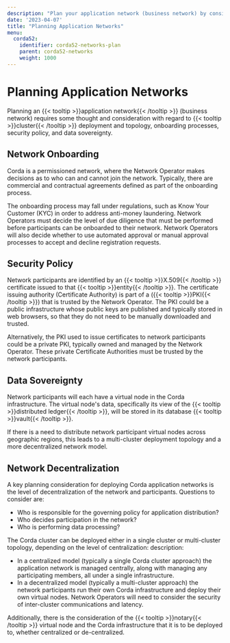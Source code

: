 ```yaml
---
description: "Plan your application network (business network) by considering cluster deployment and topology, onboarding processes, security policy, and data sovereignty."
date: '2023-04-07'
title: "Planning Application Networks"
menu:
  corda52:
    identifier: corda52-networks-plan
    parent: corda52-networks
    weight: 1000
---
```

# Planning Application Networks

Planning an {{< tooltip >}}application network{{< /tooltip >}} (business network) requires some thought and consideration with regard to {{< tooltip >}}cluster{{< /tooltip >}} deployment and topology, onboarding processes, security policy, and data sovereignty.

## Network Onboarding

Corda is a permissioned network, where the Network Operator makes decisions as to who can and cannot join the network. Typically, there are commercial and contractual agreements defined as part of the onboarding process.

The onboarding process may fall under regulations, such as Know Your Customer (KYC) in order to address anti-money laundering. Network Operators must decide the level of due diligence that must be performed before participants can be onboarded to their network. Network Operators will also decide whether to use automated approval or manual approval processes to accept and decline registration requests.

## Security Policy

Network participants are identified by an {{< tooltip >}}X.509{{< /tooltip >}} certificate issued to that {{< tooltip >}}entity{{< /tooltip >}}. The certificate issuing authority (Certificate Authority) is part of a ({{< tooltip >}}PKI{{< /tooltip >}}) that is trusted by the Network Operator. The PKI could be a public infrastructure whose public keys are published and typically stored in web browsers, so that they do not need to be manually downloaded and trusted.

Alternatively, the PKI used to issue certificates to network participants could be a private PKI, typically owned and managed by the Network Operator. These private Certificate Authorities must be trusted by the network participants.

## Data Sovereignty

Network participants will each have a virtual node in the Corda infrastructure. The virtual node's data, specifically its view of the {{< tooltip >}}distributed ledger{{< /tooltip >}}, will be stored in its database {{< tooltip >}}vault{{< /tooltip >}}.

If there is a need to distribute network participant virtual nodes across geographic regions, this leads to a multi-cluster deployment topology and a more decentralized network model.

## Network Decentralization

A key planning consideration for deploying Corda application networks is the level of decentralization of the network and participants. Questions to consider are:

* Who is responsible for the governing policy for application distribution?
* Who decides participation in the network?
* Who is performing data processing?

The Corda cluster can be deployed either in a single cluster or multi-cluster topology, depending on the level of centralization:
description:

* In a centralized model (typically a single Corda cluster approach) the application network is managed centrally, along with managing any participating members, all under a single infrastructure.
* In a decentralized model (typically a multi-cluster approach) the network participants run their own Corda infrastructure and deploy their own virtual nodes. Network Operators will need to consider the security of inter-cluster communications and latency.

Additionally, there is the consideration of the {{< tooltip >}}notary{{< /tooltip >}} virtual node and the Corda infrastructure that it is to be deployed to, whether centralized or de-centralized.
